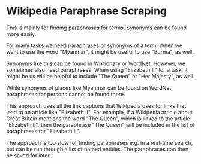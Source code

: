 # Wikipedia Paraphrase Scraping

This is mainly for finding paraphrases for terms. Synonyms can be found more easily.

For many tasks we need paraphrases or synonyms of a term. 
When we want to use the word "Myanmar", it might be useful to use "Burma", as well. 

Synonyms like this can be found in Wiktionary or WordNet. However, we sometimes also need paraphrases.
When using "Elizabeth II" for a task, it might be us will be helpful to include "The Queen" or "Her Majesty", as well.

While synonyms of places like Myanmar can be found on WordNet, paraphrases for persons cannot be found there. 

This approach uses all the link captions that Wikipedia uses for links that lead to an article like "Elizabeth II". For
example, if a Wikipedia article about Great Britain mentions the word "The Queen", which is linked to the article "Elizabeth II", 
then the paraphrase "The Queen" will be included in the list of paraphrases for "Elizabeth II".

The approach is too slow for finding paraphrases e.g. in a real-time search, but can be run through a list of named entities. 
The paraphrases can then be saved for later.
